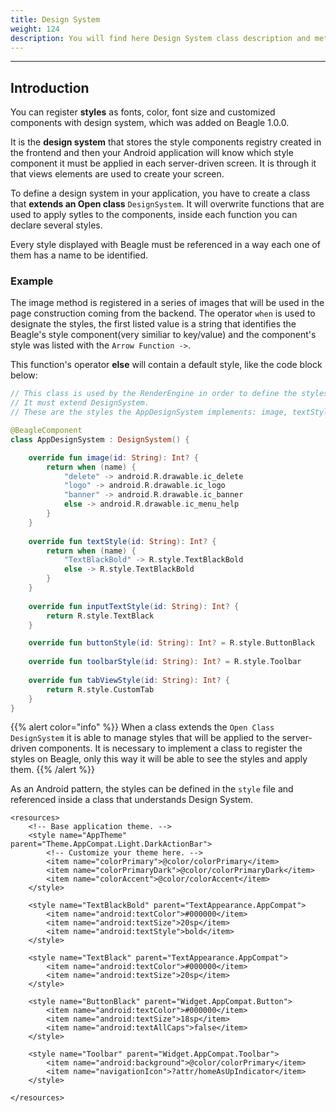```yaml
---
title: Design System
weight: 124
description: You will find here Design System class description and methods details.
---
```


---

## Introduction

You can register **styles** as fonts, color, font size and customized components with design system, which was added on Beagle 1.0.0.

It is the **design system** that stores the style components registry created in the frontend and then your Android application will know which style component it must be applied in each server-driven screen. It is through it  that views elements are used to create your screen.

To define a design system in your application, you have to create a class that **extends an Open class** `DesignSystem`. It will overwrite functions that are used to apply sytles to the components, inside each function you can declare several styles. 

Every style displayed with Beagle must be referenced in a way each one of them has a name to be identified.

### Example

The image method is registered in a series of images that will be used in the page construction coming from the backend. The operator `when` is used to designate the styles, the first listed value is a string that identifies the Beagle's style component\(very similiar to key/value\) and the component's style was listed with the `Arrow Function ->`.

This function's operator **else** will contain a default style, like the code block below:


```kotlin
// This class is used by the RenderEngine in order to define the styles configured at the application.
// It must extend DesignSystem.
// These are the styles the AppDesignSystem implements: image, textStyle, inputTextStyle, buttonStyle, toolbarStyle and tabViewStyle

@BeagleComponent
class AppDesignSystem : DesignSystem() {

    override fun image(id: String): Int? {
        return when (name) {
            "delete" -> android.R.drawable.ic_delete
            "logo" -> android.R.drawable.ic_logo
            "banner" -> android.R.drawable.ic_banner
            else -> android.R.drawable.ic_menu_help
        }
    }
    
    override fun textStyle(id: String): Int? {
        return when (name) {
            "TextBlackBold" -> R.style.TextBlackBold
            else -> R.style.TextBlackBold
        }
    }
    
    override fun inputTextStyle(id: String): Int? {
        return R.style.TextBlack
    }

    override fun buttonStyle(id: String): Int? = R.style.ButtonBlack
    
    override fun toolbarStyle(id: String): Int? = R.style.Toolbar
    
    override fun tabViewStyle(id: String): Int? {
        return R.style.CustomTab
    }
}
```


{{% alert color="info" %}}
When a class extends the `Open Class DesignSystem` it is able to manage styles that will be applied to the server-driven components. It is necessary to implement a class to register the styles on Beagle, only this way it will be able to see the styles and apply them.
{{% /alert %}}

As an Android pattern, the styles can be defined in the `style` file and referenced inside a class that understands Design System.

```markup
<resources>
    <!-- Base application theme. -->
    <style name="AppTheme" parent="Theme.AppCompat.Light.DarkActionBar">
        <!-- Customize your theme here. -->
        <item name="colorPrimary">@color/colorPrimary</item>
        <item name="colorPrimaryDark">@color/colorPrimaryDark</item>
        <item name="colorAccent">@color/colorAccent</item>
    </style>

    <style name="TextBlackBold" parent="TextAppearance.AppCompat">
        <item name="android:textColor">#000000</item>
        <item name="android:textSize">20sp</item>
        <item name="android:textStyle">bold</item>
    </style>

    <style name="TextBlack" parent="TextAppearance.AppCompat">
        <item name="android:textColor">#000000</item>
        <item name="android:textSize">20sp</item>
    </style>

    <style name="ButtonBlack" parent="Widget.AppCompat.Button">
        <item name="android:textColor">#000000</item>
        <item name="android:textSize">18sp</item>
        <item name="android:textAllCaps">false</item>
    </style>

    <style name="Toolbar" parent="Widget.AppCompat.Toolbar">
        <item name="android:background">@color/colorPrimary</item>
        <item name="navigationIcon">?attr/homeAsUpIndicator</item>
    </style>

</resources>
```
